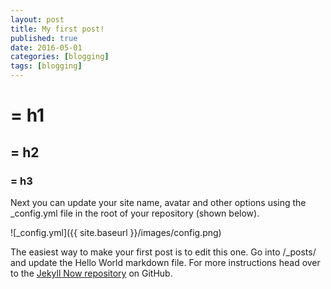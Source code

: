 ```yaml
---
layout: post
title: My first post!
published: true
date: 2016-05-01
categories: [blogging]
tags: [blogging]
---
```


#   = h1
##  = h2
### = h3

Next you can update your site name, avatar and other options using the _config.yml file in the root of your repository (shown below).

![_config.yml]({{ site.baseurl }}/images/config.png)

The easiest way to make your first post is to edit this one. Go into /_posts/ and update the Hello World markdown file. For more instructions head over to the [Jekyll Now repository](https://github.com/barryclark/jekyll-now) on GitHub.
